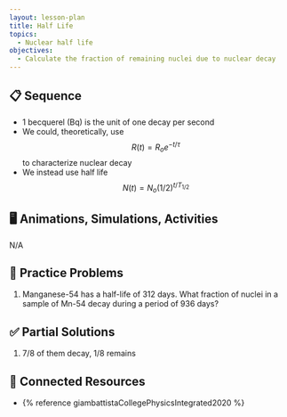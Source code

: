 ```yaml
---
layout: lesson-plan
title: Half Life
topics:
  - Nuclear half life
objectives:
  - Calculate the fraction of remaining nuclei due to nuclear decay
---
```


## 📋 Sequence

* 1 becquerel (Bq) is the unit of one decay per second
* We could, theoretically, use $$R(t) = R_o e^{-t/\tau}$$ to characterize nuclear decay
* We instead use half life $$N(t) = N_o (1/2)^{t/T_{1/2}}$$

## 🖥️ Animations, Simulations, Activities

N/A

## 📝 Practice Problems

1. Manganese-54 has a half-life of 312 days. What fraction of nuclei in a sample of Mn-54 decay during a period of 936 days?

## ✅ Partial Solutions

1. 7/8 of them decay, 1/8 remains

## 📘 Connected Resources

* {% reference giambattistaCollegePhysicsIntegrated2020 %}
